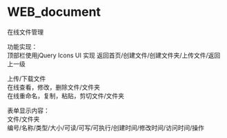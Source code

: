 # WEB_document
在线文件管理  

功能实现：  
顶部栏使用jQuery Icons UI 实现 返回首页/创建文件/创建文件夹/上传文件/返回上一级

上传/下载文件  
在线查看，修改，删除文件/文件夹  
在线重命名，复制，粘贴，剪切文件/文件夹  

表单显示内容：  
文件/文件夹   
编号/名称/类型/大小/可读/可写/可执行/创建时间/修改时间/访问时间/操作  
